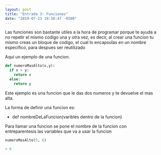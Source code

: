 ```yaml
---
layout: post
title: "Entrada 3: Funciones"
date: "2019-07-23 19:38:47 -0500"
---
```


Las funciones son bastante utiles a la hora de programar porque te ayuda a no repetir el mismo codigo una y otra vez, es decir, al crear una funcion tu mismo creas un bloque de codigo, el cual lo encapsulas en un nombre especifico, para despues ser reutilizado

Aqui un ejemplo de una funcion.

```python
def numeroMasAlto(x,y):
  if x > y:
    return x
  else:
    return y
```
Este ejemplo es una funcion que le das dos numeros y te devuelve el mas alta.

La forma de definir una funcion es:

* def nombreDeLaFuncion(varibles dentro de la funcion)


Para llamar una funcion se pone el nombre de la funcion con entreparentesis las variables que va a usar la funcion
```python
numeroMasAlto(5, 6)
```
```python
> 6
```
